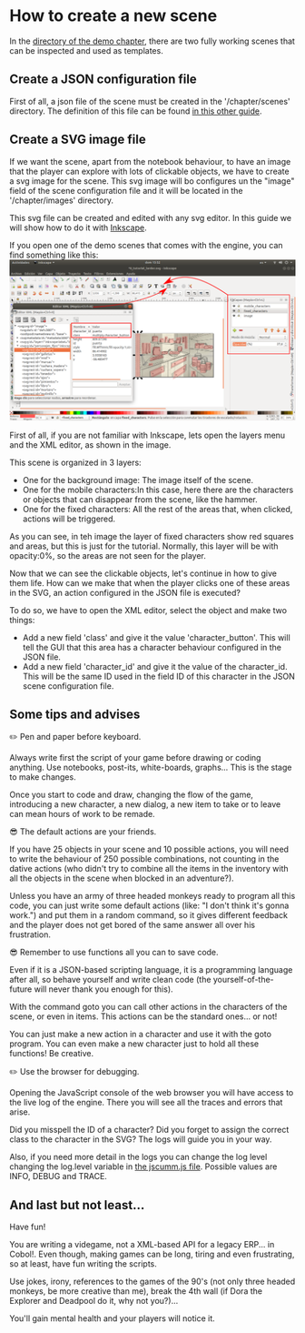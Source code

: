 # How to create a new scene

In the [directory of the demo chapter](./../chapter/), there are two fully working scenes that can be inspected and used as templates. 

## Create a JSON configuration file
First of all, a json file of the scene must be created in the '/chapter/scenes' directory. The definition of this file can be found [in this other guide](Configuration_files.md).

## Create a SVG image file
If we want the scene, apart from the notebook behaviour, to have an image that the player can explore with lots of clickable objects, we have to create a svg image for the scene. This svg image will bo configures un the "image" field of the scene configuration file and it will be located in the '/chapter/images' directory. 

This svg file can be created and edited with any svg editor. In this guide we will show how to do it with [Inkscape](https://inkscape.org/).

If you open one of the demo scenes that comes with the engine, you can find something like this: 
![editing svg scene image with inkscape](./images/editing_scene_image.png)

First of all, if you are not familiar with Inkscape, lets open the layers menu and the XML editor, as shown in the image. 

This scene is organized in 3 layers:
- One for the background image: The image itself of the scene.
- One for the mobile characters:In this case, here there are the characters or objects that can disappear from the scene, like the hammer.
- One for the fixed characters: All the rest of the areas that, when clicked, actions will be triggered. 

As you can see, in teh image the layer of fixed characters show red squares and areas, but this is just for the tutorial. Normally, this layer will be with opacity:0%, so the areas are not seen for the player.

Now that we can see the clickable objects, let's continue in how to give them life. How can we make that when the player clicks one of these areas in the SVG, an action configured in the JSON file is executed? 

To do so, we have to open the XML editor, select the object and make two things: 
- Add a new field 'class' and give it the value 'character_button'. This will tell the GUI that this area has a character behaviour configured in the JSON file.
- Add a new field 'character_id' and give it the value of the character_id. This will be the same ID used in the field ID of this character in the JSON scene configuration file. 

## Some tips and advises

:pencil2: Pen and paper before keyboard. 

Always write first the script of your game before drawing or coding anything. Use notebooks, post-its, white-boards, graphs... This is the stage to make changes. 

Once you start to code and draw, changing the flow of the game, introducing a new character, a new dialog, a new item to take or to leave can mean hours of work to be remade.

:sunglasses: The default actions are your friends. 

If you have 25 objects in your scene and 10 possible actions, you will need to write the behaviour of 250 possible combinations, not counting in the dative actions (who didn't try to combine all the items in the inventory with all the objects in the scene when blocked in an adventure?). 

Unless you have an army of three headed monkeys ready to program all this code, you can just write some default actions (like: "I don't think it's gonna work.") and put them in a random command, so it gives different feedback and the player does not get bored of the same answer all over his frustration. 

:sunglasses: Remember to use functions all you can to save code.

Even if it is a JSON-based scripting language, it is a programming language after all, so behave yourself and write clean code (the yourself-of-the-future will never thank you enough for this).

With the command goto you can call other actions in the characters of the scene, or even in items. This actions can be the standard ones... or not! 

You can just make a new action in a character and use it with the goto program. You can even make a new character just to hold all these functions! Be creative.

:pencil2: Use the browser for debugging.

Opening the JavaScript console of the web browser you will have access to the live log of the engine. There you will see all the traces and errors that arise. 

Did you misspell the ID of a character? Did you forget to assign the correct class to the character in the SVG? The logs will guide you in your way.

Also, if you need more detail in the logs you can change the log level changing the log.level variable in [the jscumm.js file](../js/jscumm.js). Possible values are INFO, DEBUG and TRACE.


## And last but not least...

Have fun! 

You are writing a videgame, not a XML-based API for a legacy ERP... in Cobol!. Even though, making games can be long, tiring and even frustrating, so at least, have fun writing the scripts. 

Use jokes, irony, references to the games of the 90's (not only three headed monkeys, be more creative than me), break the 4th wall (if Dora the Explorer and Deadpool do it, why not you?)... 

You'll gain mental health and your players will notice it. 
